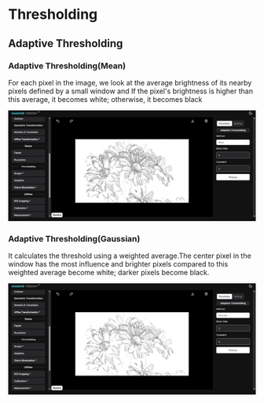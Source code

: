 # **Thresholding**

## Adaptive Thresholding

### Adaptive Thresholding(Mean)

For each pixel in the image, we look at the average brightness of its nearby pixels defined by a small window and If the pixel's brightness is higher than this average, it becomes white; otherwise, it becomes black

![logo](_media/BasicFunction/Thresholding/adaptive%20mean.png)


### Adaptive Thresholding(Gaussian)

It calculates the threshold using a weighted average.The center pixel in the window has the most influence and brighter pixels compared to this weighted average become white; darker pixels become black.

![logo](_media/BasicFunction/Thresholding/adaptive%20gaussian.png)